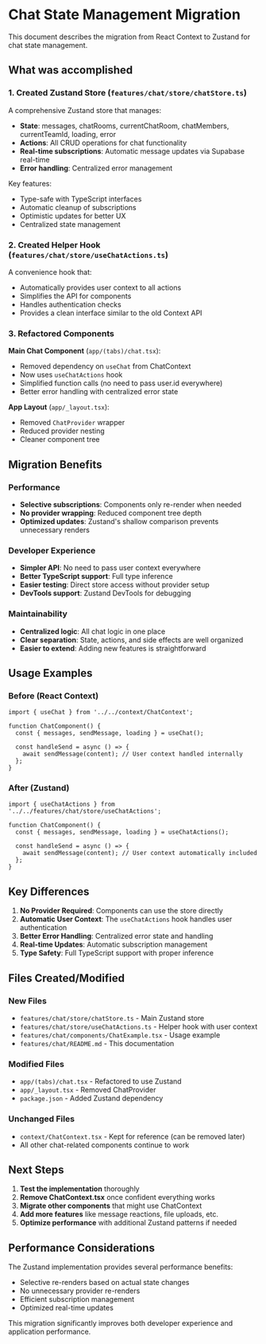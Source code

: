 # Chat State Management Migration

This document describes the migration from React Context to Zustand for chat state management.

## What was accomplished

### 1. Created Zustand Store (`features/chat/store/chatStore.ts`)

A comprehensive Zustand store that manages:
- **State**: messages, chatRooms, currentChatRoom, chatMembers, currentTeamId, loading, error
- **Actions**: All CRUD operations for chat functionality
- **Real-time subscriptions**: Automatic message updates via Supabase real-time
- **Error handling**: Centralized error management

Key features:
- Type-safe with TypeScript interfaces
- Automatic cleanup of subscriptions
- Optimistic updates for better UX
- Centralized state management

### 2. Created Helper Hook (`features/chat/store/useChatActions.ts`)

A convenience hook that:
- Automatically provides user context to all actions
- Simplifies the API for components
- Handles authentication checks
- Provides a clean interface similar to the old Context API

### 3. Refactored Components

**Main Chat Component** (`app/(tabs)/chat.tsx`):
- Removed dependency on `useChat` from ChatContext
- Now uses `useChatActions` hook
- Simplified function calls (no need to pass user.id everywhere)
- Better error handling with centralized error state

**App Layout** (`app/_layout.tsx`):
- Removed `ChatProvider` wrapper
- Reduced provider nesting
- Cleaner component tree

## Migration Benefits

### Performance
- **Selective subscriptions**: Components only re-render when needed
- **No provider wrapping**: Reduced component tree depth
- **Optimized updates**: Zustand's shallow comparison prevents unnecessary renders

### Developer Experience
- **Simpler API**: No need to pass user context everywhere
- **Better TypeScript support**: Full type inference
- **Easier testing**: Direct store access without provider setup
- **DevTools support**: Zustand DevTools for debugging

### Maintainability
- **Centralized logic**: All chat logic in one place
- **Clear separation**: State, actions, and side effects are well organized
- **Easier to extend**: Adding new features is straightforward

## Usage Examples

### Before (React Context)
```tsx
import { useChat } from '../../context/ChatContext';

function ChatComponent() {
  const { messages, sendMessage, loading } = useChat();
  
  const handleSend = async () => {
    await sendMessage(content); // User context handled internally
  };
}
```

### After (Zustand)
```tsx
import { useChatActions } from '../../features/chat/store/useChatActions';

function ChatComponent() {
  const { messages, sendMessage, loading } = useChatActions();
  
  const handleSend = async () => {
    await sendMessage(content); // User context automatically included
  };
}
```

## Key Differences

1. **No Provider Required**: Components can use the store directly
2. **Automatic User Context**: The `useChatActions` hook handles user authentication
3. **Better Error Handling**: Centralized error state and handling
4. **Real-time Updates**: Automatic subscription management
5. **Type Safety**: Full TypeScript support with proper inference

## Files Created/Modified

### New Files
- `features/chat/store/chatStore.ts` - Main Zustand store
- `features/chat/store/useChatActions.ts` - Helper hook with user context
- `features/chat/components/ChatExample.tsx` - Usage example
- `features/chat/README.md` - This documentation

### Modified Files
- `app/(tabs)/chat.tsx` - Refactored to use Zustand
- `app/_layout.tsx` - Removed ChatProvider
- `package.json` - Added Zustand dependency

### Unchanged Files
- `context/ChatContext.tsx` - Kept for reference (can be removed later)
- All other chat-related components continue to work

## Next Steps

1. **Test the implementation** thoroughly
2. **Remove ChatContext.tsx** once confident everything works
3. **Migrate other components** that might use ChatContext
4. **Add more features** like message reactions, file uploads, etc.
5. **Optimize performance** with additional Zustand patterns if needed

## Performance Considerations

The Zustand implementation provides several performance benefits:
- Selective re-renders based on actual state changes
- No unnecessary provider re-renders
- Efficient subscription management
- Optimized real-time updates

This migration significantly improves both developer experience and application performance.